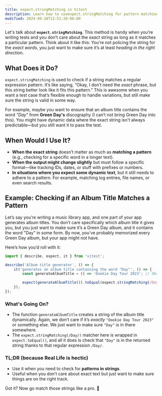 ```yaml
---
title: expect.stringMatching in Vitest
description: Learn how to useexpect.stringMatching for pattern matching in tests.
modified: 2024-09-28T12:51:28-06:00
---
```


Let's talk about **`expect.stringMatching`**. This method is handy when you’re writing tests and you don’t care about the *exact* string as long as it matches a particular pattern. Think about it like this: You’re not policing the string for the *exact words*, you just want to make sure it’s at least *heading in the right direction*.

## What Does it Do?

`expect.stringMatching` is used to check if a string matches a regular expression pattern. It’s like saying, “Okay, I don’t need the *exact* phrase, but this string better look like it fits this pattern.” This is awesome when you want a test case that’s flexible enough to handle variations, but still make sure the string is valid in some way.

For example, maybe you want to ensure that an album title contains the word *"Day"* from **Green Day's** discography (I can’t not bring Green Day into this). You might have dynamic data where the exact string isn't always predictable—but you still want it to pass the test.

## When Would I Use It?

- **When the exact string** doesn’t matter as much as **matching a pattern** (e.g., checking for a specific word in a longer text).
- **When the output might change slightly** but must follow a specific format—like tracking IDs, dates, or stuff with prefixes or numbers.
- **In situations where you expect some dynamic text**, but it still needs to adhere to a pattern. For example, matching log entries, file names, or even search results.

## Example: Checking if an Album Title Matches a Pattern

Let’s say you’re writing a music library app, and one part of your app generates album titles. You don’t care specifically which album title it gives you, but you just want to make sure it’s a Green Day album, and it contains the word "Day" in some form. By now, you’ve probably memorized every Green Day album, but your app might not have.

Here’s how you’d roll with it:

```js
import { describe, expect, it } from 'vitest';

describe('Album title generator', () => {
	it('generates an album title containing the word "Day"', () => {
		const generateAlbumTitle = () => 'Dookie Day Tour 2023'; // Okay, maybe this doesn't live up to "Dookie"

		expect(generateAlbumTitle()).toEqual(expect.stringMatching(/Day/));
	});
});
```

### What's Going On?

- The function `generateAlbumTitle` creates a string of the album title dynamically. Again, we don’t care if it’s *exactly* `"Dookie Day Tour 2023"` or something else. We just want to make sure `"Day"` is in there somewhere.
- The `expect.stringMatching(/Day/)` matcher here is wrapped in `expect.toEqual()`, and all it does is check that `"Day"` is in the returned string thanks to that regular expression `/Day/`.

### TL;DR (because Real Life is hectic)

- Use it when you need to check for **patterns in strings**.
- Useful when you don’t care about exact text but just want to make sure things are on the right track.

Got it? Now go match those strings like a pro. 👊
